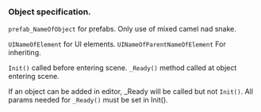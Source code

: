 ### Object specification.

`prefab_NameOfObject` for prefabs. Only use of mixed camel nad snake.

`UINameOfElement` for UI elements.
`UINameOfParentNameOfElement` For inheriting.

`Init()` called before entering scene.
`_Ready()` method called at object entering scene.

If an object can be added in editor, _Ready will be called but not `Init()`. 
All params needed for `_Ready()` must be set in Init().
